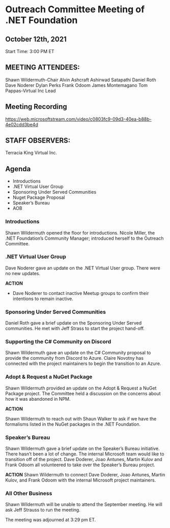# Outreach Committee Meeting of .NET Foundation
## October 12th, 2021
Start Time: 3:00 PM ET

## MEETING ATTENDEES:
	
Shawn Wildermuth-Chair
Alvin Ashcraft
Ashirwad Satapathi
Daniel Roth
Dave Noderer
Dylan Perks
Frank Odoom
James Montemagano
Tom Pappas-Virtual Inc Lead

## Meeting Recording
https://web.microsoftstream.com/video/c0803fc9-09d3-40ea-b88b-4e02cdd3be4d

## STAFF OBSERVERS: 
Terracia King	Virtual Inc.

## Agenda
* Introductions
* .NET Virtual User Group
* Sponsoring Under Served Communities
* Nuget Package Proposal
* Speaker’s Bureau
* AOB

### Introductions

Shawn Wildermuth opened the floor for introductions. Nicole Miller, the .NET Foundation’s Community Manager; introduced herself to the Outreach Committee. 

### .NET Virtual User Group

Dave Noderer gave an update on the .NET Virtual User group. There were no new updates.

**ACTION**
* Dave Noderer to contact inactive Meetup groups to confirm their intentions to remain inactive. 

### Sponsoring Under Served Communities

Daniel Roth gave a brief update on the Sponsoring Under Served communities. He met with Jeff Strass to start the project hand-off.

### Supporting the C# Community on Discord

Shawn Wildermuth gave an update on the C# Community proposal to provide the community from Discord to Azure. Claire Novotny has connected with the project maintainers to begin the transition to an Azure.

### Adopt & Request a NuGet Package

Shawn Wildermuth provided an update on the Adopt & Request a NuGet Package project. The Committee held a discussion on the concerns about how it was abandoned in NPM. 

**ACTION**

Shawn Wildermuth to reach out with Shaun Walker to ask if we have the formalisms listed in the NuGet packages in the .NET Foundation.

### Speaker’s Bureau

Shawn Wildermuth gave a brief update on the Speaker’s Bureau initiative. There hasn’t been a lot of change. The internal Microsoft team would like to transition off of the project. Dave Doderer, Joao Antunes, Martin Kulov and Frank Odoom all volunteered to take over the Speaker’s Bureau project.  

**ACTION**
Shawn Wildermuth to connect Dave Doderer, Joao Antunes, Martin Kulov, and Frank Odoom with the internal Microsoft project maintainers. 


### All Other Business

Shawn Wildermuth will be unable to attend the September meeting. He will ask Jeff Strauss to run the meeting.   


The meeting was adjourned at 3:29 pm ET.
